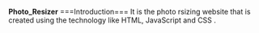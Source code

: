 **Photo_Resizer**
===Introduction===
It is the photo rsizing website that is created using the technology like HTML, JavaScript and CSS . 
